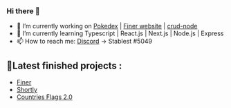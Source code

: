 ### Hi there 👋

- 🔭 I’m currently working on [Pokedex](https://github.com/Stablest/pokedex) | [Finer website](https://github.com/Stablest/Finer-website) | [crud-node](https://github.com/Stablest/crud-node)
- 🌱 I’m currently learning Typescript | React.js | Next.js | Node.js | Express
- 📫 How to reach me: [Discord](https://discord.com/) -> Stablest #5049
## 📌Latest finished projects : 
- [Finer](https://github.com/Stablest/Finer)
- [Shortly](https://github.com/Stablest/Shortly)
- [Countries Flags 2.0](https://github.com/Stablest/Countries-2.0)


